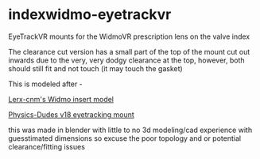 # indexwidmo-eyetrackvr
EyeTrackVR mounts for the WidmoVR prescription lens on the valve index

The clearance cut version has a small part of the top of the mount cut out inwards due to the very, very dodgy clearance at the top, however, both should still fit and not touch (it may touch the gasket)

This is modeled after -

[Lerx-cnm's Widmo insert model](https://github.com/Lerx-cnm/WidmovrIndexInsert)

[Physics-Dudes v18 eyetracking mount](https://github.com/Physics-Dude/Phys-Index-EyetrackVR-HW/blob/main/ETVR%20ValveIndex%20Cam-LED%20Mount%20Rings/Index-EyetrackVRv4%20v18%20Print%20Me.stl)

this was made in blender with little to no 3d modeling/cad experience with guesstimated dimensions so excuse the poor topology and or potential clearance/fitting issues
